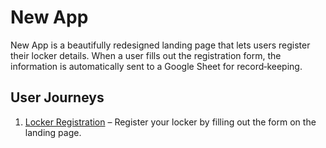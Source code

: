 # New App

New App is a beautifully redesigned landing page that lets users register their locker details. When a user fills out the registration form, the information is automatically sent to a Google Sheet for record‑keeping.

## User Journeys

1. [Locker Registration](docs/journeys/locker-registration.md) – Register your locker by filling out the form on the landing page.